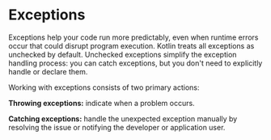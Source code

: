 # Exceptions

Exceptions help your code run more predictably, even when runtime errors occur that could disrupt program execution. Kotlin treats all exceptions as unchecked by default. Unchecked exceptions simplify the exception handling process: you can catch exceptions, but you don't need to explicitly handle or declare them.

Working with exceptions consists of two primary actions:

**Throwing exceptions:** indicate when a problem occurs.

**Catching exceptions:** handle the unexpected exception manually by resolving the issue or notifying the developer or application user.